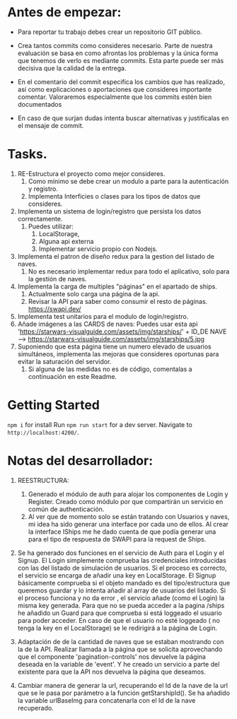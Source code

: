 # Antes de empezar:
- Para reportar tu trabajo debes crear un repositorio GIT público.

- Crea tantos commits como consideres necesario. Parte de nuestra evaluación se basa en como afrontas los problemas y la única forma que tenemos de verlo es mediante commits. Esta parte puede ser más decisiva que la calidad de la entrega.
- En el comentario del commit especifica los cambios que has realizado, así como explicaciones o aportaciones que consideres importante comentar. Valoraremos especialmente que los commits estén bien documentados
- En caso de que surjan dudas intenta buscar alternativas y justifícalas en el mensaje de commit.

# Tasks.

1.  RE-Estructura el proyecto como mejor consideres. 
    1.  Como mínimo se debe crear un modulo a parte para la autenticación y registro.
    2.  Implementa Interficies  o clases  para los tipos de datos que consideres.
2. Implementa un sistema de login/registro que persista los datos correctamente.
   1. Puedes utilizar:
      1. LocalStorage, 
      2. Alguna api externa
      3. Implementar servicio propio con Nodejs.
3. Implementa el patron de diseño redux para la gestion del listado de naves.
   1. No es necesario implementar redux para todo el aplicativo, solo para la gestión de naves.
4.  Implementa la carga de multiples "páginas" en el apartado de ships.
    1.   Actualmente solo carga una página de la api.
    2.   Revisar la API para saber como consumir el resto de páginas. https://swapi.dev/
5.  Implementa test unitarios para el modulo de login/registro.
6.  Añade imágenes a las CARDS de naves: Puedes usar esta api  'https://starwars-visualguide.com/assets/img/starships/' + ID_DE NAVE -->  https://starwars-visualguide.com/assets/img/starships/5.jpg
7.  Suponiendo que esta página tiene un numero elevado de usuarios simultáneos, implementa las mejoras que consideres oportunas para evitar la saturación del servidor.
    1.  Si alguna de las medidas no es de código, comentalas a continuación en este Readme.


# Getting Started 

`npm i`  for install
Run `npm run start` for a dev server. 
Navigate to `http://localhost:4200/`.


# Notas del desarrollador:

1. REESTRUCTURA:
    1. Generado el módulo de auth para alojar los componentes de Login y Register. Creado como módulo por que compartirán un servicio en común de authenticación.
    2. Al ver que de momento solo se están tratando con Usuarios y naves, mi idea ha sido generar una interface por cada uno de ellos. Al crear la interface IShips me he dado cuenta de que podía generar una para el tipo de respuesta de SWAPI para la request de Ships.

2. Se ha generado dos funciones en el servicio de Auth para el Login y el Signup. El Login simplemente comprueba las credenciales introducidas con las del listado de simulación de usuarios. Si el proceso es correcto, el servicio se encarga de añadir una key en LocalStorage. El Signup básicamente comprueba si el objeto mandado es del tipo/estructura que queremos guardar y lo intenta añadir al array de usuarios del listado. Si el proceso funciona y no da error , el servicio añade (como el Login) la misma key generada. Para que no se pueda acceder a la pagina /ships he añadido un Guard para que comprueba si está loggeado el usuario para poder acceder. En caso de que el usuario no esté loggeado ( no tenga la key en el LocalStorage) se le redirigirá a la página de Login.

4. Adaptación de de la cantidad de naves que se estaban mostrando con la de la API. Realizar llamada a la página que se solicita aprovechando que el componente 'pagination-controls' nos devuelve la página deseada en  la variable de 'event'. Y he creado un servicio a parte del existente para que la API nos devuelva la página que deseamos.

6. Cambiar manera de generar la url, recuperando el Id de la nave de la url que se le pasa por parámetro a la función getStarshipId(). Se ha añadido la variable urlBaseImg para concatenarla con el Id de la nave recuperado.